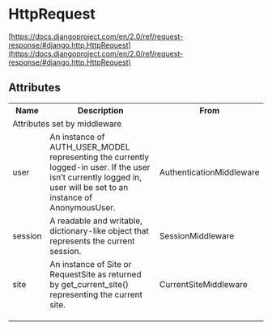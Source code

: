 # HttpRequest #
[https://docs.djangoproject.com/en/2.0/ref/request-response/#django.http.HttpRequest](https://docs.djangoproject.com/en/2.0/ref/request-response/#django.http.HttpRequest)

## Attributes ##

<table>
<tr>
<th>Name</th>
<th>Description</th>
<th>From</th>
</tr>

<tr><td colspan='3'>Attributes set by middleware</td></tr>
<tr>
<td>user</td>
<td>An instance of AUTH_USER_MODEL representing the currently logged-in user. If the user isn’t currently logged in, user will be set to an instance of AnonymousUser.</td>
<td>AuthenticationMiddleware</td>
</tr>

<tr>
<td>session</td>
<td>A readable and writable, dictionary-like object that represents the current session.</td>
<td>SessionMiddleware</td>
</tr>

<tr>
<td>site</td>
<td>An instance of Site or RequestSite as returned by get_current_site() representing the current site.</td>
<td>CurrentSiteMiddleware</td>
</tr>

<tr>
<td></td>
<td></td>
<td></td>
</tr>

<tr>
<td></td>
<td></td>
<td></td>
</tr>

<tr>
<td></td>
<td></td>
<td></td>
</tr>

</table>
